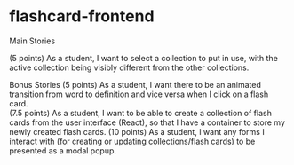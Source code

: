 # flashcard-frontend

Main Stories

<!-- (5 points) As a developer, I want at least 25 commits with descriptive commit messages. -->
<!-- (5 points): As a web developer, I want to create a wireframe for my application based on the design assets I have received. -->
<!-- (5 points) As a developer, I want to create a React app using ‘Create React App’.   -->
<!-- (5 points) As a developer, I want to use React.js best practices and function components with React Hooks. -->
<!-- (5 points) As a developer, I want to use CSS appropriately to make an aesthetically pleasing application. -->
<!-- (5 points) As a student, I want to make an Axios GET request to my backend API so that I can see each available collection with its title. -->
<!-- (5 points) As a student, I want to make an Axios GET request to my backend API so that I can see each available flashcard within a collection, including the word and definition of the flashcard.   -->

<!-- (5 points) As a student, I want to switch between the word and definition on a card whenever I click an empty area on the card. -->

<!-- (7.5 points) As a student, I want the ability to create a flashcard through a form and make an Axios POST request to my backend API to create words and definitions in my application. -->

<!-- (7.5 points) As a student, I want the ability to update a flashcard through a form and make an Axios PUT request to my backend API to modify the words and definitions of existing cards. -->

<!-- (5 points) As a student, I want to delete a flash card in a collection by making an Axios DELETE request, so that I can modify and delete flash cards. -->

<!-- (5 points) As a student, I want the ability to go to the next card in the collection or a previous card in the collection. -->
<!-- (5 points) As a student, I want to see a count of how many total cards are in a collection as well as what number card is currently active in the collection. -->

(5 points) As a student, I want to select a collection to put in use, with the active collection being visibly different from the other collections.

Bonus Stories
(5 points) As a student, I want there to be an animated transition from word to definition and vice versa when I click on a flash card.  
(7.5 points) As a student, I want to be able to create a collection of flash cards from the user interface (React), so that I have a container to store my newly created flash cards.
(10 points) As a student, I want any forms I interact with (for creating or updating collections/flash cards) to be presented as a modal popup.

